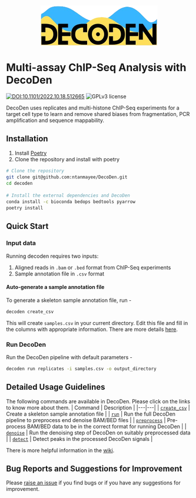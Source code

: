 <p align="center">
    <img src="utils/logo.png" alt="decoden logo">
</p>

# Multi-assay ChIP-Seq Analysis with DecoDen
[![DOI:10.1101/2022.10.18.512665](https://img.shields.io/badge/DOI-10.1101/2022.10.18.512665-B31B1B.svg)](https://doi.org/10.1101/2022.10.18.512665)
![GPLv3 license](https://img.shields.io/github/license/ntanmayee/DecoDen)

DecoDen uses replicates and multi-histone ChIP-Seq experiments for a target cell type to learn and remove shared biases from fragmentation, PCR amplification and sequence mappability.

## Installation
1. Install [Poetry](https://python-poetry.org/)
2. Clone the repository and install with poetry
```sh
# Clone the repository
git clone git@github.com:ntanmayee/DecoDen.git
cd decoden

# Install the external dependencies and DecoDen
conda install -c bioconda bedops bedtools pyarrow
poetry install
```

## Quick Start

### Input data

Running decoden requires two inputs:
1. Aligned reads in `.bam` or `.bed` format from ChIP-Seq experiments
2. Sample annotation file in `.csv` format

#### Auto-generate a sample annotation file
To generate a skeleton sample annotation file, run -
```sh
decoden create_csv 
```
This will create `samples.csv` in your current directory. Edit this file and fill in the columns with appropriate information. There are more details [here](https://github.com/ntanmayee/decoden/wiki/Preparing-a-sample-annotation-file).

### Run DecoDen
Run the DecoDen pipeline with default parameters -
```sh
decoden run replicates -i samples.csv -o output_directory
```

## Detailed Usage Guidelines
The following commands are available in DecoDen. Please click on the links to know more about them.
| Command | Description |
|---|---|
| [`create_csv`](https://github.com/ntanmayee/decoden/wiki/Preparing-a-sample-annotation-file) | Create a skeleton sample annotation file |
| [`run`](https://github.com/ntanmayee/decoden/wiki/Run-the-DecoDen-pipeline) | Run the full DecoDen pipeline to preprocess end denoise BAM/BED files |
| [`preprocess`](https://github.com/ntanmayee/decoden/wiki/Preprocess-alignment-files) | Pre-process BAM/BED data to be in the correct format for running DecoDen |
| [`denoise`](https://github.com/ntanmayee/decoden/wiki/Run-denoising) | Run the denoising step of DecoDen on suitably preprocessed data |
| [`detect`](https://github.com/ntanmayee/decoden/wiki/Detect-peaks) | Detect peaks in the processed DecoDen signals |

There is more helpful information in the [wiki](https://github.com/ntanmayee/DecoDen/wiki).


## Bug Reports and Suggestions for Improvement
Please [raise an issue](https://github.com/ntanmayee/DecoDen/issues/new) if you find bugs or if you have any suggestions for improvement.
